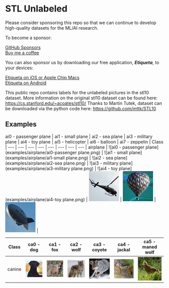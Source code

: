 # STL Unlabeled 

Please consider sponsoring this repo so that we can continue to develop high-quality datasets for the ML/AI research.

To become a sponsor:

[GitHub Sponsors](https://github.com/sponsors/semihyagli) <br/>
[Buy me a coffee](https://buymeacoffee.com/semihyagli) <br/>

You can also sponsor us by downloading our free application, **_Etiqueta_**, to your devices:

[Etiqueta on iOS or Apple Chip Macs](https://apps.apple.com/us/app/etiqueta/id6504646776) <br/>
[Etiqueta on Android](https://play.google.com/store/apps/details?id=com.aidatalabel.etiqueta) <br/>


This public repo contains labels for the unlabeled pictures in the stl10 dataset. 
More information on the original stl10 dataset can be found here: https://cs.stanford.edu/~acoates/stl10/ 
Thanks to Martin Tutek, dataset can be downloaded via the python code here: https://github.com/mttk/STL10



## Examples

ai0 - passenger plane | ai1 - small plane | ai2 - sea plane | ai3 - military plane | ai4 - toy plane | ai5 - helicopter | ai6 - balloon | ai7 - zeppelin | 
Class | --- | --- | --- | --- | --- | --- | --- | --- | 
airplane | ![ai0 - passenger plane](examples/airplane/ai0-passenger plane.png) | ![ai1 - small plane](examples/airplane/ai1-small plane.png) | ![ai2 - sea plane](examples/airplane/ai2-sea plane.png) | ![ai3 - military plane](examples/airplane/ai3-military plane.png) | ![ai4 - toy plane](examples/airplane/ai4-toy plane.png) | ![ai5 - helicopter](examples/airplane/ai5-helicopter.png) | ![ai6 - balloon](examples/airplane/ai6-balloon.png) | ![ai7 - zeppelin](examples/airplane/ai7-zeppelin.png) | 



Class  | ca0 - dog | ca1 - fox | ca2 - wolf | ca3 - coyote | ca4 - jackal | ca5 - maned wolf |
--- | --- | --- | --- | --- | --- | --- |
canine | ![ca0 - dog](examples/canine/ca0-dog.png) | ![ca1 - fox](examples/canine/ca1-fox.png) | ![ca2 - wolf](examples/canine/ca2-wolf.png) | ![ca3 - coyote](examples/canine/ca3-coyote.png) | ![ca4 - jackal](examples/canine/ca4-jackal.png) | ![ca5 - maned wolf](examples/canine/ca5-maned%20wolf.png) |










